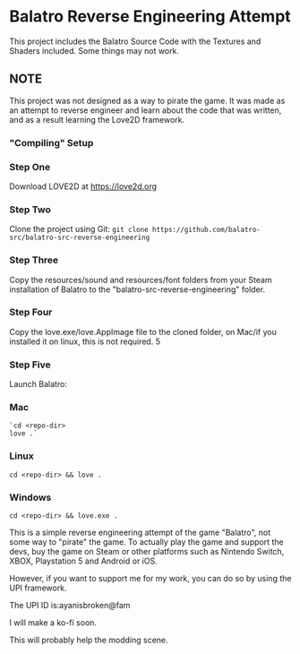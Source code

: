 # Balatro Reverse Engineering Attempt

This project includes the Balatro Source Code with the Textures and Shaders included. Some things may not work.

## NOTE

This project was not designed as a way to pirate the game. It was made as an attempt to reverse engineer and learn about the code that was written, and as a result learning the Love2D framework. 

### "Compiling" Setup

### Step One
 Download LOVE2D at https://love2d.org

### Step Two
 Clone the project using Git:
  `git clone https://github.com/balatro-src/balatro-src-reverse-engineering`

### Step Three
  Copy the resources/sound and resources/font folders from your Steam installation of Balatro to the "balatro-src-reverse-engineering" folder.


### Step Four
 Copy the love.exe/love.AppImage file to the cloned folder, on Mac/if you installed it on linux, this is not required.
5
### Step Five
  Launch Balatro:

  ### Mac
    `cd <repo-dir>
    love .`
  
### Linux
`cd <repo-dir> &&
love .`

### Windows
`cd <repo-dir> &&
love.exe .`

This is a simple reverse engineering attempt of the game "Balatro", not some way to "pirate" the game. To actually play the game and support the devs, buy the game on Steam or other platforms such as Nintendo Switch, XBOX, Playstation 5 and Android or iOS.

However, if you want to support me for my work, you can do so by using the UPI framework.

The UPI ID is:ayanisbroken@fam

I will make a ko-fi soon.

This will probably help the modding scene.
  